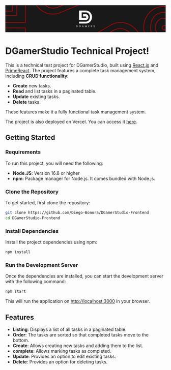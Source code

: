 <img src="public/dgamerstudio_cover.jpg" alt="DGamerStudio"  />

# DGamerStudio Technical Project!

This is a technical test project for DGamerStudio, built using [React.js](https://react.dev/) and [PrimeReact](https://primereact.org/). The project features a complete task management system, including **CRUD functionality**:

- **Create** new tasks.
- **Read** and list tasks in a paginated table.
- **Update** existing tasks.
- **Delete** tasks.

These features make it a fully functional task management system.

The project is also deployed on Vercel. You can access it [here](https://dgamerstudio.vercel.app/).

## Getting Started

### Requirements

To run this project, you will need the following:

- **Node.JS**: Version 16.8 or higher
- **npm**: Package manager for Node.js. It comes bundled with Node.js.

### Clone the Repository

To get started, first clone the repository:

```bash
git clone https://github.com/Diego-Bonora/DGamerStudio-Frontend
cd DGamerStudio-Frontend
```

### Install Dependencies

Install the project dependencies using npm:

```bash
npm install
```

### Run the Development Server

Once the dependencies are installed, you can start the development server with the following command:

```bash
npm start
```

This will run the application on [http://localhost:3000](http://localhost:3000) in your browser.

## Features

- **Listing**: Displays a list of all tasks in a paginated table.
- **Order**: The tasks are sorted so that completed tasks move to the bottom.
- **Create**: Allows creating new tasks and adding them to the list.
- **complete**: Allows marking tasks as completed.
- **Update**: Provides an option to edit existing tasks.
- **Delete**: Provides an option for deleting tasks.
